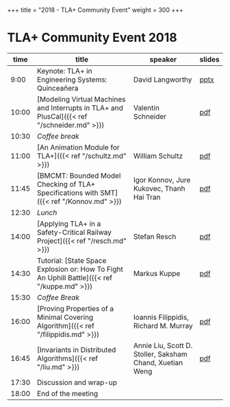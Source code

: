 +++
title = "2018 - TLA+ Community Event"
weight = 300
+++

# TLA+ Community Event 2018

time  | title  | speaker | slides |
------|--------|---------|--------|
 9:00 | Keynote: TLA+ in Engineering Systems: Quinceañera | David Langworthy | [pptx](/2018/langworthy-slides.pptx) |
10:00 | [Modeling Virtual Machines and Interrupts in TLA+ and PlusCal]({{< ref "/schneider.md" >}}) | Valentin Schneider | [pdf](/2018/schneider.pdf) |
10:30 | *Coffee break* | 
11:00 | [An Animation Module for TLA+]({{< ref "/schultz.md" >}}) | William Schultz | [pdf](/2018/schultz.pdf) |
11:45 |	[BMCMT: Bounded Model Checking of TLA+ Specifications with SMT]({{< ref "/Konnov.md" >}}) | Igor Konnov, Jure Kukovec, Thanh Hai Tran | [pdf](/2018/konnov.pdf) |
12:30 |	*Lunch* |
14:00 | [Applying TLA+ in a Safety-Critical Railway Project]({{< ref "/resch.md" >}}) | Stefan Resch | [pdf](/2018/resch.pdf) |
14:30 | Tutorial: [State Space Explosion or: How To Fight An Uphill Battle]({{< ref "/kuppe.md" >}}) | Markus Kuppe | [pdf](/2018/kuppe.pdf) |
15:30 | *Coffee Break* |
16:00 | [Proving Properties of a Minimal Covering Algorithm]({{< ref "/filippidis.md" >}}) | Ioannis Filippidis, Richard M. Murray | [pdf](/2018/filippidis.pdf) |
16:45 | [Invariants in Distributed Algorithms]({{< ref "/liu.md" >}}) | Annie Liu, Scott D. Stoller, Saksham Chand, Xuetian Weng | [pdf](/2018/liu.pdf) |
17:30 | Discussion and wrap-up |
18:00 | End of the meeting |
